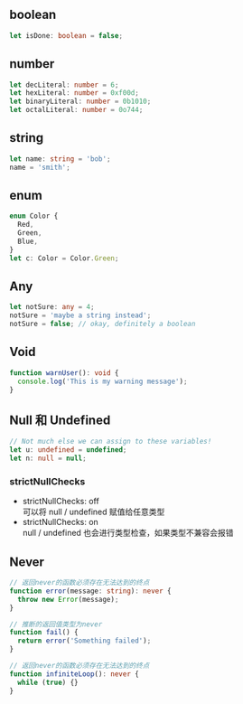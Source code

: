 ## boolean

```ts
let isDone: boolean = false;
```

## number

```ts
let decLiteral: number = 6;
let hexLiteral: number = 0xf00d;
let binaryLiteral: number = 0b1010;
let octalLiteral: number = 0o744;
```

## string

```ts
let name: string = 'bob';
name = 'smith';
```

## enum

```ts
enum Color {
  Red,
  Green,
  Blue,
}
let c: Color = Color.Green;
```

## Any

```ts
let notSure: any = 4;
notSure = 'maybe a string instead';
notSure = false; // okay, definitely a boolean
```

## Void

```ts
function warnUser(): void {
  console.log('This is my warning message');
}
```

## Null 和 Undefined

```ts
// Not much else we can assign to these variables!
let u: undefined = undefined;
let n: null = null;
```

### strictNullChecks

- strictNullChecks: off  
  可以将 null / undefined 赋值给任意类型
- strictNullChecks: on  
  null / undefined 也会进行类型检查，如果类型不兼容会报错

## Never

```ts
// 返回never的函数必须存在无法达到的终点
function error(message: string): never {
  throw new Error(message);
}

// 推断的返回值类型为never
function fail() {
  return error('Something failed');
}

// 返回never的函数必须存在无法达到的终点
function infiniteLoop(): never {
  while (true) {}
}
```
